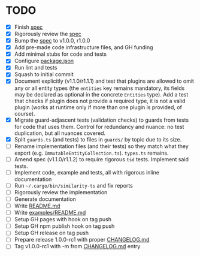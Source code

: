 # TODO

- [x] Finish [spec](docs/spec.md)
- [x] Rigorously review the [spec](docs/spec.md)
- [x] Bump the [spec](docs/spec.md) to v1.0.0, r1.0.0
- [x] Add pre-made code infrastructure files, and GH funding
- [x] Add minimal stubs for code and tests
- [x] Configure [package.json](package.json)
- [x] Run lint and tests
- [x] Squash to initial commit
- [x] Document explicitly (v1.1.0/r1.1.1) and test that plugins are allowed to
      omit any or all entity types (the `entities` key remains mandatory, its
      fields may be declared as optional in the concrete `Entities` type). Add a
      test that checks if plugin does not provide a required type, it is not a
      valid plugin (works at runtime only if more than one plugin is provided,
      of course).
- [x] Migrate guard-adjascent tests (validation checks) to guards from tests for
      code that uses them. Control for redundancy and nuance: no test
      duplication, but all nuances covered.
- [x] Split `guards.ts` (and tests) to files in `guards/` by topic due to its
      size.
- [ ] Rename implementation files (and their tests) so they match what they
      export (e.g. `ImmutableEntityCollection.ts`). `types.ts` remains.
- [ ] Amend spec (v1.1.0/r1.1.2) to require rigorous `tsd` tests. Implement said
      tests.
- [ ] Implement code, example and tests, all with rigorous inline documentation
- [ ] Run `~/.cargo/bin/similarity-ts` and fix reports
- [ ] Rigorously review the implementation
- [ ] Generate documentation
- [ ] Write [README.md](README.md)
- [ ] Write [examples/README.md](examples/README.md)
- [ ] Setup GH pages with hook on tag push
- [ ] Setup GH npm publish hook on tag push
- [ ] Setup GH release on tag push
- [ ] Prepare release 1.0.0-rc1 with proper [CHANGELOG.md](CHANGELOG.md)
- [ ] Tag v1.0.0-rc1 with -m from [CHANGELOG.md](CHANGELOG.md) entry
